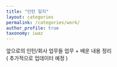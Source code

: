```yaml
---
title: "인턴 일지"
layout: categories 
permalink: /categories/work/
author_profile: true
taxonomy: iwaz
---
```

앞으로의 인턴/회사 업무들 업무 + 배운 내용 정리  
( 추가적으로 업데이터 예정 )

